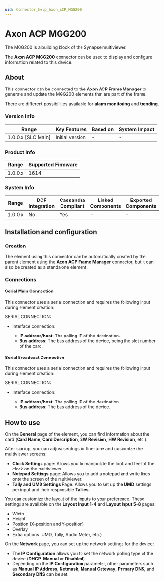 ```yaml
---
uid: Connector_help_Axon_ACP_MGG200
---
```


# Axon ACP MGG200

The MGG200 is a building block of the Synapse multiviewer.

The **Axon ACP MGG200** connector can be used to display and configure information related to this device.

## About

This connector can be connected to the **Axon ACP Frame Manager** to generate and update the MGG200 elements that are part of the frame.

There are different possibilities available for **alarm monitoring** and **trending**.

### Version Info

| Range                | Key Features     | Based on     | System Impact     |
|----------------------|------------------|--------------|-------------------|
| 1.0.0.x [SLC Main]   | Initial version  | -            | -                 |

### Product Info

| Range     | Supported Firmware     |
|-----------|------------------------|
| 1.0.0.x   | 1614                   |

### System Info

| Range     | DCF Integration     | Cassandra Compliant     | Linked Components     | Exported Components     |
|-----------|---------------------|-------------------------|-----------------------|-------------------------|
| 1.0.0.x   | No                  | Yes                     | -                     | -                       |

## Installation and configuration

### Creation

The element using this connector can be automatically created by the parent element using the **Axon ACP Frame Manager** connector, but it can also be created as a standalone element.

### Connections

#### Serial Main Connection

This connector uses a serial connection and requires the following input during element creation:

SERIAL CONNECTION:

- Interface connection:

  - **IP address/host**: The polling IP of the destination.
  - **Bus address**: The bus address of the device, being the slot number of the card.

#### Serial Broadcast Connection

This connector uses a serial connection and requires the following input during element creation:

SERIAL CONNECTION:

- Interface connection:

  - **IP address/host**: The polling IP of the destination.
  - **Bus address**: The bus address of the device.

## How to use

On the **General** page of the element, you can find information about the card (**Card Name**, **Card Description**, **SW Revision**, **HW Revision**, etc.).

After startup, you can adjust settings to fine-tune and customize the multiviewer screens:

- **Clock Settings** page: Allows you to manipulate the look and feel of the clock on the multiviewer.
- **Notepad Settings** page: Allows you to add a notepad and write lines onto the screen of the multiviewer.
- **Tally and UMD Settings** Page: Allows you to set up the **UMD** settings per input and their responsible **Tallies**.

You can customize the layout of the inputs to your preference. These settings are available on the **Layout Input 1-4** and **Layout Input 5-8** pages:

- Width
- Height
- Position (X-position and Y-position)
- Overlay
- Extra options (UMD, Tally, Audio Meter, etc.)

On the **Network** page, you can set up the network settings for the device:

- The **IP Configuration** allows you to set the network polling type of the device (**DHCP**, **Manual** or **Disabled**).
- Depending on the **IP Configuration** parameter, other parameters such as **Manual IP Address**, **Netmask**, **Manual Gateway**, **Primary DNS**, and **Secondary DNS** can be set.
